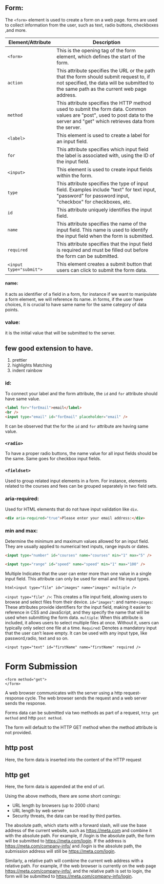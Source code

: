 ## Form:

The `<form>` element is used to create a form on a web page.
forms are used to collect information from the user, such as text, radio buttons, checkboxes ,and more.

| Element/Attribute       | Description                                                                                                                                                                         |
| ----------------------- | ----------------------------------------------------------------------------------------------------------------------------------------------------------------------------------- |
| `<form>`                | This is the opening tag of the form element, which defines the start of the form.                                                                                                   |
| `action`                | This attribute specifies the URL or the path that the form should submit request to, if not specified, the data will be submitted to the same path as the current web page address. |
| `method`                | This attribute specifies the HTTP method used to submit the form data. Common values are "post", used to post data to the server and "get" which retrieves data from the server.    |
| `<label>`               | This element is used to create a label for an input field.                                                                                                                          |
| `for`                   | This attribute specifies which input field the label is associated with, using the ID of the input field.                                                                           |
| `<input>`               | This element is used to create input fields within the form.                                                                                                                        |
| `type`                  | This attribute specifies the type of input field. Examples include "text" for text input, "password" for password input, "checkbox" for checkboxes, etc.                            |
| `id`                    | This attribute uniquely identifies the input field.                                                                                                                                 |
| `name`                  | This attribute specifies the name of the input field. This name is used to identify the input field when the form is submitted.                                                     |
| `required`              | This attribute specifies that the input field is required and must be filled out before the form can be submitted.                                                                  |
| `<input type="submit">` | This element creates a submit button that users can click to submit the form data.                                                                                                  |

#### name:

it acts as identifier of a field in a form, for instance if we want to manipulate a form element, we will reference its name.
in forms, if the user have choices, it is crucial to have same name for the same category of data points.

### value:

it is the initial value that will be submitted to the server.

## few good extension to have.

1. prettier
2. highlights Matching
3. indent rainbow

### id:

To connect your label and the form attribute, the `id` and `for` attribute should have same value.

```html
<label for="forEmail">email</label>
<br />
<input type="email" id="forEmail" placeholder="email" />
```

It can be observed that the for the `id` and `for` attribute are having same value.

### `<radio>`

To have a proper radio buttons, the name value for all input fields should be the same.
Same goes for checkbox input fields.

### `<fieldset>`

Used to group related input elements in a form. For instance, elements related to the courses and fees can be grouped separately in two field sets.

### aria-required:

Used for HTML elements that do not have input validation like `div`.

```html
<div aria-required="true">Please enter your email address:</div>
```

### min and max:

Determine the minimum and maximum values allowed for an input field. They are usually applied to numerical text inputs, range inputs or dates.

```html
<input type="number" id="courses" name="courses" min="1" max="5" />

<input type="range" id="speed" name="speed" min="1" max="100" />
```

Multiple
Indicates that the user can enter more than one value in a single input field.
This attribute can only be used for email and file input types.

`html<input type="file" id="images" name="images" multiple />`

`<input type="file" />`: This creates a file input field, allowing users to
browse and select files from their device.
`id="images"`: and name=`images`:
These attributes provide identifiers for the input field, making it easier to
reference in CSS and JavaScript, and they specify the name that will be used
when submitting the form data.
`multiple`: When this attribute is included, it
allows users to select multiple files at once. Without it, users can typically
only select one file at a time.
`Required`: Denotes a mandatory input that the user can’t leave empty.
It can be used with any input type, like password,radio, text and so on.

`<input type="text" id="firstName" name="firstName" required />`

# Form Submission

```http
<form method="get">
</form>
```

A web browser communicates with the server using a http request-response cycle.
The web browser sends the request and a web server sends the response.

Forms data can be submitted via two methods as part of a request, `http get method` and http `post method`.

The form will default to the HTTP GET method when the method attribute is not provided.

## http post

Here, the form data is inserted into the content of the HTTP request

## http get

Here, the form data is appended at the end of url.

Using the above methods, there are some short comings:

- URL length by browsers (up to 2000 chars)
- URL length by web server
- Security threats, the data can be read by third parties.

The absolute path, which starts with a forward slash, will use the base address of the current website, such as https://meta.com and combine it with the absolute path. For example, if /login is the absolute path, the form will be submitted to https://meta.com/login. If the address is https://meta.com/company-info/ and /login is the absolute path, the submission address will still be https://meta.com/login.

Similarly, a relative path will combine the current web address with a relative path. For example, if the web browser is currently on the web page https://meta.com/company-info/, and the relative path is set to login, the form will be submitted to https://meta.com/company-info/login.
